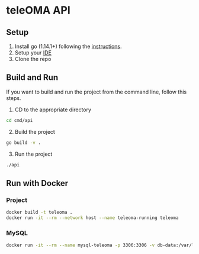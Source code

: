 # teleOMA API

## Setup

1. Install go (1.14.1+) following the [instructions](https://golang.org/dl/).
2. Setup your [IDE](https://www.jetbrains.com/go/download/)
3. Clone the repo

## Build and Run
If you want to build and run the project from the command line, follow this steps.

1. CD to the appropriate directory

```sh
cd cmd/api
```

2. Build the project
```sh
go build -v .
```

3. Run the project
```sh
./api
```

## Run with Docker

### Project
```sh
docker build -t teleoma .
docker run -it --rm --network host --name teleoma-running teleoma
```

### MySQL

```sh
docker run -it --rm --name mysql-teleoma -p 3306:3306 -v db-data:/var/lib/mysql -e MYSQL_ROOT_PASSWORD=teleoma -e MYSQL_PASSWORD=teleoma -e MYSQL_USER=teleoma -e MYSQL_DATABASE=teleoma mysql:8.0.19
```
 
